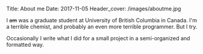 Title: About me
Date: 2017-11-05
Header_cover: /images/aboutme.jpg

I <s>am</s> was a graduate student at University of British Columbia in
Canada. I'm a terrible chemist, and probably an even more terrible programmer.
But I try.

Occasionally I write what I did for a small project in a semi-organized and formatted way.